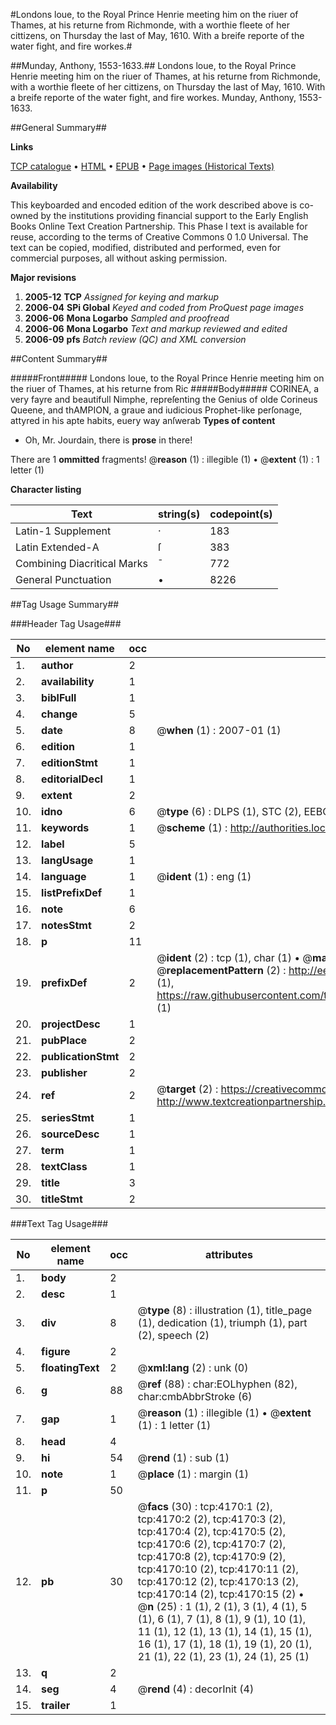 #Londons loue, to the Royal Prince Henrie meeting him on the riuer of Thames, at his returne from Richmonde, with a worthie fleete of her cittizens, on Thursday the last of May, 1610. With a breife reporte of the water fight, and fire workes.#

##Munday, Anthony, 1553-1633.##
Londons loue, to the Royal Prince Henrie meeting him on the riuer of Thames, at his returne from Richmonde, with a worthie fleete of her cittizens, on Thursday the last of May, 1610. With a breife reporte of the water fight, and fire workes.
Munday, Anthony, 1553-1633.

##General Summary##

**Links**

[TCP catalogue](http://www.ota.ox.ac.uk/tcp/)  • 
[HTML](http://tei.it.ox.ac.uk/tcp/Texts-HTML/free/A03/A03019.html)  • 
[EPUB](http://tei.it.ox.ac.uk/tcp/Texts-EPUB/free/A03/A03019.epub) • 
[Page images (Historical Texts)](https://data.historicaltexts.jisc.ac.uk/view?pubId=eebo-99839723e&pageId=eebo-99839723e-4170-1)

**Availability**

This keyboarded and encoded edition of the
	       work described above is co-owned by the institutions
	       providing financial support to the Early English Books
	       Online Text Creation Partnership. This Phase I text is
	       available for reuse, according to the terms of Creative
	       Commons 0 1.0 Universal. The text can be copied,
	       modified, distributed and performed, even for
	       commercial purposes, all without asking permission.

**Major revisions**

1. __2005-12__ __TCP__ *Assigned for keying and markup*
1. __2006-04__ __SPi Global__ *Keyed and coded from ProQuest page images*
1. __2006-06__ __Mona Logarbo__ *Sampled and proofread*
1. __2006-06__ __Mona Logarbo__ *Text and markup reviewed and edited*
1. __2006-09__ __pfs__ *Batch review (QC) and XML conversion*

##Content Summary##

#####Front#####
Londons loue, to the Royal Prince Henrie meeting him on the riuer of Thames, at his returne from Ric
#####Body#####
CORINEA, a very fayre and beautifull Nimphe, repreſenting the Genius of olde Corineus Queene, and thAMPION, a graue and iudicious Prophet-like perſonage, attyred in his apte habits, euery way anſwerab
**Types of content**

  * Oh, Mr. Jourdain, there is **prose** in there!

There are 1 **ommitted** fragments! 
 @__reason__ (1) : illegible (1)  •  @__extent__ (1) : 1 letter (1)

**Character listing**


|Text|string(s)|codepoint(s)|
|---|---|---|
|Latin-1 Supplement|·|183|
|Latin Extended-A|ſ|383|
|Combining             Diacritical Marks|̄|772|
|General Punctuation|•|8226|

##Tag Usage Summary##

###Header Tag Usage###

|No|element name|occ|attributes|
|---|---|---|---|
|1.|__author__|2||
|2.|__availability__|1||
|3.|__biblFull__|1||
|4.|__change__|5||
|5.|__date__|8| @__when__ (1) : 2007-01 (1)|
|6.|__edition__|1||
|7.|__editionStmt__|1||
|8.|__editorialDecl__|1||
|9.|__extent__|2||
|10.|__idno__|6| @__type__ (6) : DLPS (1), STC (2), EEBO-CITATION (1), PROQUEST (1), VID (1)|
|11.|__keywords__|1| @__scheme__ (1) : http://authorities.loc.gov/ (1)|
|12.|__label__|5||
|13.|__langUsage__|1||
|14.|__language__|1| @__ident__ (1) : eng (1)|
|15.|__listPrefixDef__|1||
|16.|__note__|6||
|17.|__notesStmt__|2||
|18.|__p__|11||
|19.|__prefixDef__|2| @__ident__ (2) : tcp (1), char (1)  •  @__matchPattern__ (2) : ([0-9\-]+):([0-9IVX]+) (1), (.+) (1)  •  @__replacementPattern__ (2) : http://eebo.chadwyck.com/downloadtiff?vid=$1&page=$2 (1), https://raw.githubusercontent.com/textcreationpartnership/Texts/master/tcpchars.xml#$1 (1)|
|20.|__projectDesc__|1||
|21.|__pubPlace__|2||
|22.|__publicationStmt__|2||
|23.|__publisher__|2||
|24.|__ref__|2| @__target__ (2) : https://creativecommons.org/publicdomain/zero/1.0/ (1), http://www.textcreationpartnership.org/docs/. (1)|
|25.|__seriesStmt__|1||
|26.|__sourceDesc__|1||
|27.|__term__|1||
|28.|__textClass__|1||
|29.|__title__|3||
|30.|__titleStmt__|2||


###Text Tag Usage###

|No|element name|occ|attributes|
|---|---|---|---|
|1.|__body__|2||
|2.|__desc__|1||
|3.|__div__|8| @__type__ (8) : illustration (1), title_page (1), dedication (1), triumph (1), part (2), speech (2)|
|4.|__figure__|2||
|5.|__floatingText__|2| @__xml:lang__ (2) : unk (0)|
|6.|__g__|88| @__ref__ (88) : char:EOLhyphen (82), char:cmbAbbrStroke (6)|
|7.|__gap__|1| @__reason__ (1) : illegible (1)  •  @__extent__ (1) : 1 letter (1)|
|8.|__head__|4||
|9.|__hi__|54| @__rend__ (1) : sub (1)|
|10.|__note__|1| @__place__ (1) : margin (1)|
|11.|__p__|50||
|12.|__pb__|30| @__facs__ (30) : tcp:4170:1 (2), tcp:4170:2 (2), tcp:4170:3 (2), tcp:4170:4 (2), tcp:4170:5 (2), tcp:4170:6 (2), tcp:4170:7 (2), tcp:4170:8 (2), tcp:4170:9 (2), tcp:4170:10 (2), tcp:4170:11 (2), tcp:4170:12 (2), tcp:4170:13 (2), tcp:4170:14 (2), tcp:4170:15 (2)  •  @__n__ (25) : 1 (1), 2 (1), 3 (1), 4 (1), 5 (1), 6 (1), 7 (1), 8 (1), 9 (1), 10 (1), 11 (1), 12 (1), 13 (1), 14 (1), 15 (1), 16 (1), 17 (1), 18 (1), 19 (1), 20 (1), 21 (1), 22 (1), 23 (1), 24 (1), 25 (1)|
|13.|__q__|2||
|14.|__seg__|4| @__rend__ (4) : decorInit (4)|
|15.|__trailer__|1||

